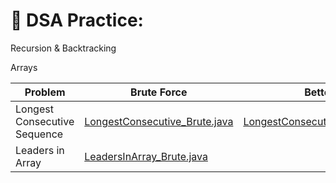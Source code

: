 # 🧠 DSA Practice: 
Recursion & Backtracking

Arrays

| Problem                          | Brute Force                                                              | Better                                                                 | Optimal                                                                |
|----------------------------------|---------------------------------------------------------------------------|------------------------------------------------------------------------|------------------------------------------------------------------------|
| Longest Consecutive Sequence     | [LongestConsecutive_Brute.java](https://github.com/HarshadTile/DSA-Practice/blob/main/src/Arrays/LongestConsucative_Brute.java) | [LongestConsecutive_Better.java](https://github.com/HarshadTile/DSA-Practice/blob/main/src/Arrays/LongestConsucative_Better.java) | [LongestConsecutive_Optimal.java](https://github.com/HarshadTile/DSA-Practice/blob/main/src/Arrays/LongestConsucative_Optimal.java) ||
| Leaders in Array    | [LeadersInArray_Brute.java](https://github.com/HarshadTile/DSA-Practice/blob/main/src/Arrays/LeadersInArray_Brute.java) |  | [LeadersInArray_Optimal.java](https://github.com/HarshadTile/DSA-Practice/blob/main/src/Arrays/LeadersInArray_Optimal.java) |

